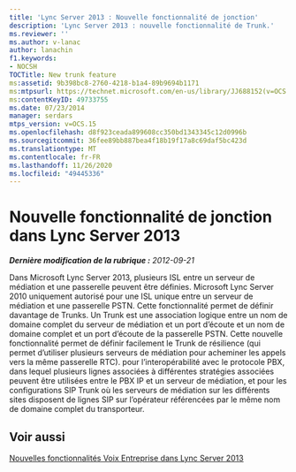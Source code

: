 ```yaml
---
title: 'Lync Server 2013 : Nouvelle fonctionnalité de jonction'
description: 'Lync Server 2013 : nouvelle fonctionnalité de Trunk.'
ms.reviewer: ''
ms.author: v-lanac
author: lanachin
f1.keywords:
- NOCSH
TOCTitle: New trunk feature
ms:assetid: 9b398bc8-2760-4218-b1a4-89b9694b1171
ms:mtpsurl: https://technet.microsoft.com/en-us/library/JJ688152(v=OCS.15)
ms:contentKeyID: 49733755
ms.date: 07/23/2014
manager: serdars
mtps_version: v=OCS.15
ms.openlocfilehash: d8f923ceada899608cc350bd1343345c12d0996b
ms.sourcegitcommit: 36fee89bb887bea4f18b19f17a8c69daf5bc423d
ms.translationtype: MT
ms.contentlocale: fr-FR
ms.lasthandoff: 11/26/2020
ms.locfileid: "49445336"
---
```

# <a name="new-trunk-feature-in-lync-server-2013"></a>Nouvelle fonctionnalité de jonction dans Lync Server 2013

<div data-xmlns="http://www.w3.org/1999/xhtml">

<div class="topic" data-xmlns="http://www.w3.org/1999/xhtml" data-msxsl="urn:schemas-microsoft-com:xslt" data-cs="https://msdn.microsoft.com/">

<div data-asp="https://msdn2.microsoft.com/asp">



</div>

<div id="mainSection">

<div id="mainBody">

<span> </span>

_**Dernière modification de la rubrique :** 2012-09-21_

Dans Microsoft Lync Server 2013, plusieurs ISL entre un serveur de médiation et une passerelle peuvent être définies. Microsoft Lync Server 2010 uniquement autorisé pour une ISL unique entre un serveur de médiation et une passerelle PSTN. Cette fonctionnalité permet de définir davantage de Trunks. Un Trunk est une association logique entre un nom de domaine complet du serveur de médiation et un port d’écoute et un nom de domaine complet et un port d’écoute de la passerelle PSTN. Cette nouvelle fonctionnalité permet de définir facilement le Trunk de résilience (qui permet d’utiliser plusieurs serveurs de médiation pour acheminer les appels vers la même passerelle RTC). pour l’interopérabilité avec le protocole PBX, dans lequel plusieurs lignes associées à différentes stratégies associées peuvent être utilisées entre le PBX IP et un serveur de médiation, et pour les configurations SIP Trunk où les serveurs de médiation sur les différents sites disposent de lignes SIP sur l’opérateur référencées par le même nom de domaine complet du transporteur.

<div>

## <a name="see-also"></a>Voir aussi


[Nouvelles fonctionnalités Voix Entreprise dans Lync Server 2013](lync-server-2013-new-enterprise-voice-features.md)  
  

</div>

</div>

<span> </span>

</div>

</div>

</div>

